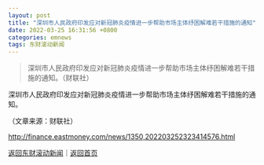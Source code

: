 ```yaml
---
layout: post
title: "深圳市人民政府印发应对新冠肺炎疫情进一步帮助市场主体纾困解难若干措施的通知"
date: 2022-03-25 16:31:56 +0800
categories: emnews
tags: 东财滚动新闻
---
```

> 深圳市人民政府印发应对新冠肺炎疫情进一步帮助市场主体纾困解难若干措施的通知。（财联社）

<p>深圳市人民政府印发应对新冠肺炎疫情进一步帮助市场主体纾困解难若干措施的通知。</p><p class="em_media">（文章来源：财联社）</p>

<http://finance.eastmoney.com/news/1350,202203252323414576.html>

[返回东财滚动新闻](//finews.withounder.com/emnews/)｜[返回首页](//finews.withounder.com/)